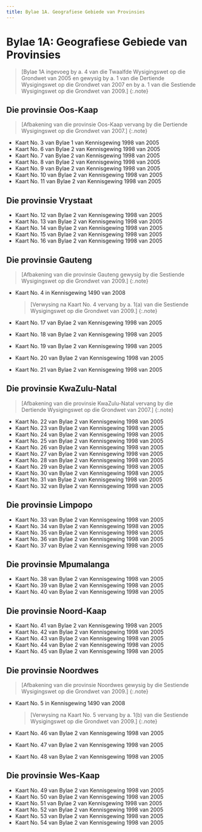 ```yaml
---
title: Bylae 1A. Geografiese Gebiede van Provinsies
---
```


# Bylae 1A: Geografiese Gebiede van Provinsies

> [Bylae 1A ingevoeg by a. 4 van die Twaalfde Wysigingswet op die Grondwet van 2005 en gewysig by a. 1 van die Dertiende Wysigingswet op die Grondwet van 2007 en by a. 1 van die Sestiende Wysigingswet op die Grondwet van 2009.]
{:.note}

## Die provinsie Oos-Kaap

> [Afbakening van die provinsie Oos-Kaap vervang by die Dertiende Wysigingswet op die Grondwet van 2007.]
{:.note}

*	Kaart No. 3 van Bylae 1 van Kennisgewing 1998 van 2005
*	Kaart No. 6 van Bylae 2 van Kennisgewing 1998 van 2005
*	Kaart No. 7 van Bylae 2 van Kennisgewing 1998 van 2005
*	Kaart No. 8 van Bylae 2 van Kennisgewing 1998 van 2005
*	Kaart No. 9 van Bylae 2 van Kennisgewing 1998 van 2005
*	Kaart No. 10 van Bylae 2 van Kennisgewing 1998 van 2005
*	Kaart No. 11 van Bylae 2 van Kennisgewing 1998 van 2005

## Die provinsie Vrystaat

*	Kaart No. 12 van Bylae 2 van Kennisgewing 1998 van 2005
*	Kaart No. 13 van Bylae 2 van Kennisgewing 1998 van 2005
*	Kaart No. 14 van Bylae 2 van Kennisgewing 1998 van 2005
*	Kaart No. 15 van Bylae 2 van Kennisgewing 1998 van 2005
*	Kaart No. 16 van Bylae 2 van Kennisgewing 1998 van 2005

## Die provinsie Gauteng

> [Afbakening van die provinsie Gauteng gewysig by die Sestiende Wysigingswet op die Grondwet van 2009.]
{:.note}

*	Kaart No. 4 in Kennisgewing 1490 van 2008

	> [Verwysing na Kaart No. 4 vervang by a. 1(a) van die Sestiende Wysigingswet op die Grondwet van 2009.]
	{:.note}

*	Kaart No. 17 van Bylae 2 van Kennisgewing 1998 van 2005
*	Kaart No. 18 van Bylae 2 van Kennisgewing 1998 van 2005
*	Kaart No. 19 van Bylae 2 van Kennisgewing 1998 van 2005
*	Kaart No. 20 van Bylae 2 van Kennisgewing 1998 van 2005
*	Kaart No. 21 van Bylae 2 van Kennisgewing 1998 van 2005

## Die provinsie KwaZulu-Natal

> [Afbakening van die provinsie KwaZulu-Natal vervang by die Dertiende Wysigingswet op die Grondwet van 2007.]
{:.note}

*	Kaart No. 22 van Bylae 2 van Kennisgewing 1998 van 2005
*	Kaart No. 23 van Bylae 2 van Kennisgewing 1998 van 2005
*	Kaart No. 24 van Bylae 2 van Kennisgewing 1998 van 2005
*	Kaart No. 25 van Bylae 2 van Kennisgewing 1998 van 2005
*	Kaart No. 26 van Bylae 2 van Kennisgewing 1998 van 2005
*	Kaart No. 27 van Bylae 2 van Kennisgewing 1998 van 2005
*	Kaart No. 28 van Bylae 2 van Kennisgewing 1998 van 2005
*	Kaart No. 29 van Bylae 2 van Kennisgewing 1998 van 2005
*	Kaart No. 30 van Bylae 2 van Kennisgewing 1998 van 2005
*	Kaart No. 31 van Bylae 2 van Kennisgewing 1998 van 2005
*	Kaart No. 32 van Bylae 2 van Kennisgewing 1998 van 2005

## Die provinsie Limpopo

*	Kaart No. 33 van Bylae 2 van Kennisgewing 1998 van 2005
*	Kaart No. 34 van Bylae 2 van Kennisgewing 1998 van 2005
*	Kaart No. 35 van Bylae 2 van Kennisgewing 1998 van 2005
*	Kaart No. 36 van Bylae 2 van Kennisgewing 1998 van 2005
*	Kaart No. 37 van Bylae 2 van Kennisgewing 1998 van 2005

## Die provinsie Mpumalanga

*	Kaart No. 38 van Bylae 2 van Kennisgewing 1998 van 2005
*	Kaart No. 39 van Bylae 2 van Kennisgewing 1998 van 2005
*	Kaart No. 40 van Bylae 2 van Kennisgewing 1998 van 2005

## Die provinsie Noord-Kaap

*	Kaart No. 41 van Bylae 2 van Kennisgewing 1998 van 2005
*	Kaart No. 42 van Bylae 2 van Kennisgewing 1998 van 2005
*	Kaart No. 43 van Bylae 2 van Kennisgewing 1998 van 2005
*	Kaart No. 44 van Bylae 2 van Kennisgewing 1998 van 2005
*	Kaart No. 45 van Bylae 2 van Kennisgewing 1998 van 2005

## Die provinsie Noordwes

> [Afbakening van die provinsie Noordwes gewysig by die Sestiende Wysigingswet op die Grondwet van 2009.]
{:.note}

*	Kaart No. 5 in Kennisgewing 1490 van 2008

	> [Verwysing na Kaart No. 5 vervang by a. 1(b) van die Sestiende Wysigingswet op die Grondwet van 2009.]
	{:.note}

*	Kaart No. 46 van Bylae 2 van Kennisgewing 1998 van 2005
*	Kaart No. 47 van Bylae 2 van Kennisgewing 1998 van 2005
*	Kaart No. 48 van Bylae 2 van Kennisgewing 1998 van 2005

## Die provinsie Wes-Kaap

*	Kaart No. 49 van Bylae 2 van Kennisgewing 1998 van 2005
*	Kaart No. 50 van Bylae 2 van Kennisgewing 1998 van 2005
*	Kaart No. 51 van Bylae 2 van Kennisgewing 1998 van 2005
*	Kaart No. 52 van Bylae 2 van Kennisgewing 1998 van 2005
*	Kaart No. 53 van Bylae 2 van Kennisgewing 1998 van 2005
*	Kaart No. 54 van Bylae 2 van Kennisgewing 1998 van 2005